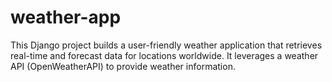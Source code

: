 # weather-app
This Django project builds a user-friendly weather application that retrieves real-time and forecast data for locations worldwide. It leverages a weather API (OpenWeatherAPI) to provide weather information.
